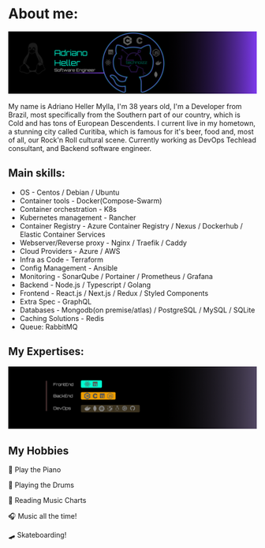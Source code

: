 # About me:

![Header](https://github.com/AdrianoHeller/AdrianoHeller/blob/master/A4%20-%208.png "Header")


My name is Adriano Heller Mylla, I'm 38 years old, I'm a Developer from Brazil, most specifically from the Southern part of our country, which is Cold and has tons of European Descendents. I current live in my hometown, a stunning city called Curitiba, which is famous for it's beer, food and, most of all, our Rock'n Roll cultural scene. Currently working as DevOps Techlead consultant, and Backend software engineer.

## Main skills: 
- OS - Centos / Debian / Ubuntu 
- Container tools - Docker(Compose-Swarm)
- Container orchestration - K8s
- Kubernetes management - Rancher
- Container Registry - Azure Container Registry / Nexus / Dockerhub / Elastic Container Services 
- Webserver/Reverse proxy - Nginx / Traefik / Caddy
- Cloud Providers - Azure / AWS
- Infra as Code - Terraform
- Config Management - Ansible
- Monitoring - SonarQube / Portainer / Prometheus / Grafana
- Backend - Node.js / Typescript / Golang
- Frontend - React.js / Next.js / Redux / Styled Components
- Extra Spec - GraphQL
- Databases - Mongodb(on premise/atlas) / PostgreSQL / MySQL / SQLite
- Caching Solutions - Redis
- Queue: RabbitMQ

## My Expertises:
![Image](https://github.com/AdrianoHeller/AdrianoHeller/blob/master/A4%20-%209.png "Image")

## My Hobbies

:musical_keyboard: Play the Piano

:drum: Playing the Drums

:musical_score: Reading Music Charts

:headphones: Music all the time!

:skateboard: Skateboarding!

